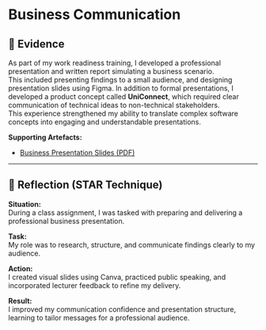 # Business Communication

## 📁 Evidence
As part of my work readiness training, I developed a professional presentation and written report simulating a business scenario.  
This included presenting findings to a small audience, and designing presentation slides using Figma. In addition to formal presentations, I developed a product concept called **UniConnect**, which required clear communication of technical ideas to non-technical stakeholders.  
This experience strengthened my ability to translate complex software concepts into engaging and understandable presentations.


**Supporting Artefacts:**
- [Business Presentation Slides (PDF)](Makhambeni_WS_ResearchStrategy_V1.pdf)


---

## 💬 Reflection (STAR Technique)

**Situation:**  
During a class assignment, I was tasked with preparing and delivering a professional business presentation.  

**Task:**  
My role was to research, structure, and communicate findings clearly to my audience.  

**Action:**  
I created visual slides using Canva, practiced public speaking, and incorporated lecturer feedback to refine my delivery.  

**Result:**  
I improved my communication confidence and presentation structure, learning to tailor messages for a professional audience.  
